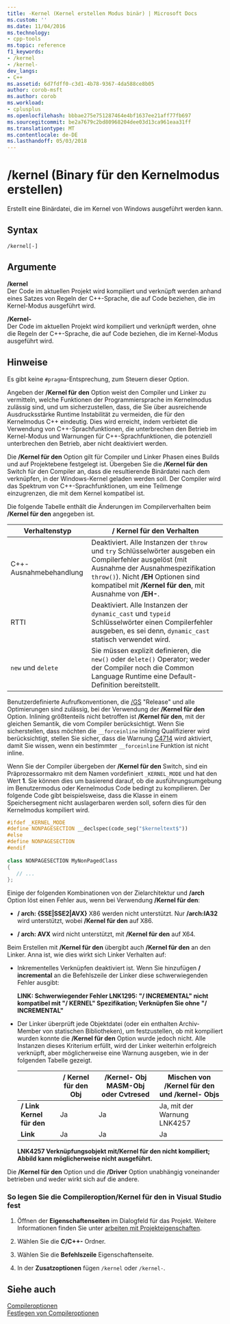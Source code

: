 ```yaml
---
title: -Kernel (Kernel erstellen Modus binär) | Microsoft Docs
ms.custom: ''
ms.date: 11/04/2016
ms.technology:
- cpp-tools
ms.topic: reference
f1_keywords:
- /kernel
- /kernel-
dev_langs:
- C++
ms.assetid: 6d7fdff0-c3d1-4b78-9367-4da588ce8b05
author: corob-msft
ms.author: corob
ms.workload:
- cplusplus
ms.openlocfilehash: bbbae275e751287464e4bf1637ee21aff77fb697
ms.sourcegitcommit: be2a7679c2bd80968204dee03d13ca961eaa31ff
ms.translationtype: MT
ms.contentlocale: de-DE
ms.lasthandoff: 05/03/2018
---
```

# <a name="kernel-create-kernel-mode-binary"></a>/kernel (Binary für den Kernelmodus erstellen)
Erstellt eine Binärdatei, die im Kernel von Windows ausgeführt werden kann.  
  
## <a name="syntax"></a>Syntax  
  
```  
/kernel[-]  
```  
  
## <a name="arguments"></a>Argumente  
 **/kernel**  
 Der Code im aktuellen Projekt wird kompiliert und verknüpft werden anhand eines Satzes von Regeln der C++-Sprache, die auf Code beziehen, die im Kernel-Modus ausgeführt wird.  
  
 **/Kernel-**  
 Der Code im aktuellen Projekt wird kompiliert und verknüpft werden, ohne die Regeln der C++-Sprache, die auf Code beziehen, die im Kernel-Modus ausgeführt wird.  
  
## <a name="remarks"></a>Hinweise  
 Es gibt keine `#pragma`-Entsprechung, zum Steuern dieser Option.  
  
 Angeben der **/Kernel für den** Option weist den Compiler und Linker zu vermitteln, welche Funktionen der Programmiersprache im Kernelmodus zulässig sind, und um sicherzustellen, dass, die Sie über ausreichende Ausdrucksstärke Runtime Instabilität zu vermeiden, die für den Kernelmodus C++ eindeutig. Dies wird erreicht, indem verbietet die Verwendung von C++-Sprachfunktionen, die unterbrechen den Betrieb im Kernel-Modus und Warnungen für C++-Sprachfunktionen, die potenziell unterbrechen den Betrieb, aber nicht deaktiviert werden.  
  
 Die **/Kernel für den** Option gilt für Compiler und Linker Phasen eines Builds und auf Projektebene festgelegt ist. Übergeben Sie die **/Kernel für den** Switch für den Compiler an, dass die resultierende Binärdatei nach dem verknüpfen, in der Windows-Kernel geladen werden soll. Der Compiler wird das Spektrum von C++-Sprachfunktionen, um eine Teilmenge einzugrenzen, die mit dem Kernel kompatibel ist.  
  
 Die folgende Tabelle enthält die Änderungen im Compilerverhalten beim **/Kernel für den** angegeben ist.  
  
|Verhaltenstyp|**/ Kernel für den** Verhalten|  
|-------------------|---------------------------|  
|C++-Ausnahmebehandlung|Deaktiviert. Alle Instanzen der `throw` und `try` Schlüsselwörter ausgeben ein Compilerfehler ausgelöst (mit Ausnahme der Ausnahmespezifikation `throw()`). Nicht **/EH** Optionen sind kompatibel mit **/Kernel für den**, mit Ausnahme von **/EH-**.|  
|RTTI|Deaktiviert. Alle Instanzen der `dynamic_cast` und `typeid` Schlüsselwörter einen Compilerfehler ausgeben, es sei denn, `dynamic_cast` statisch verwendet wird.|  
|`new` und `delete`|Sie müssen explizit definieren, die `new()` oder `delete()` Operator; weder der Compiler noch die Common Language Runtime eine Default-Definition bereitstellt.|  
  
 Benutzerdefinierte Aufrufkonventionen, die [/GS](../../build/reference/gs-buffer-security-check.md) "Release" und alle Optimierungen sind zulässig, bei der Verwendung der **/Kernel für den** Option. Inlining größtenteils nicht betroffen ist **/Kernel für den**, mit der gleichen Semantik, die vom Compiler berücksichtigt. Wenn Sie sicherstellen, dass möchten die `__forceinline` inlining Qualifizierer wird berücksichtigt, stellen Sie sicher, dass die Warnung [C4714](../../error-messages/compiler-warnings/compiler-warning-level-4-c4714.md) wird aktiviert, damit Sie wissen, wenn ein bestimmter `__forceinline` Funktion ist nicht inline.  
  
 Wenn Sie der Compiler übergeben der **/Kernel für den** Switch, sind ein Präprozessormakro mit dem Namen vordefiniert `_KERNEL_MODE` und hat den Wert **1**. Sie können dies um basierend darauf, ob die ausführungsumgebung im Benutzermodus oder Kernelmodus Code bedingt zu kompilieren. Der folgende Code gibt beispielsweise, dass die Klasse in einem Speichersegment nicht auslagerbaren werden soll, sofern dies für den Kernelmodus kompiliert wird.  
  
```cpp  
#ifdef _KERNEL_MODE  
#define NONPAGESECTION __declspec(code_seg("$kerneltext$"))  
#else  
#define NONPAGESECTION  
#endif  
  
class NONPAGESECTION MyNonPagedClass  
{  
   // ...
};  
```  
  
 Einige der folgenden Kombinationen von der Zielarchitektur und **/arch** Option löst einen Fehler aus, wenn bei Verwendung **/Kernel für den**:  
  
-   **/ arch: {SSE&#124;SSE2&#124;AVX}** X86 werden nicht unterstützt. Nur **/arch:IA32** wird unterstützt, wobei **/Kernel für den** auf X86.  
  
-   **/ arch: AVX** wird nicht unterstützt, mit **/Kernel für den** auf X64.  
  
 Beim Erstellen mit **/Kernel für den** übergibt auch **/Kernel für den** an den Linker. Anna ist, wie dies wirkt sich Linker Verhalten auf:  
  
-   Inkrementelles Verknüpfen deaktiviert ist. Wenn Sie hinzufügen **/ incremental** an die Befehlszeile der Linker diese schwerwiegenden Fehler ausgibt:  
  
     **LINK: Schwerwiegender Fehler LNK1295: "/ INCREMENTAL" nicht kompatibel mit "/ KERNEL" Spezifikation; Verknüpfen Sie ohne "/ INCREMENTAL"**  
  
-   Der Linker überprüft jede Objektdatei (oder ein enthalten Archiv-Member von statischen Bibliotheken), um festzustellen, ob mit kompiliert wurden konnte die **/Kernel für den** Option wurde jedoch nicht. Alle Instanzen dieses Kriterium erfüllt, wird der Linker weiterhin erfolgreich verknüpft, aber möglicherweise eine Warnung ausgeben, wie in der folgenden Tabelle gezeigt.  
  
    ||**/ Kernel für den** Obj|**/Kernel-** Obj MASM-Obj oder Cvtresed|Mischen von **/Kernel für den** und **/kernel-** Objs|  
    |-|----------------------|-----------------------------------------------|-------------------------------------------------|  
    |**/ Link Kernel für den**|Ja|Ja|Ja, mit der Warnung LNK4257|  
    |**Link**|Ja|Ja|Ja|  
  
     **LNK4257 Verknüpfungsobjekt mit/Kernel für den nicht kompiliert; Abbild kann möglicherweise nicht ausgeführt.**  
  
 Die **/Kernel für den** Option und die **/Driver** Option unabhängig voneinander betrieben und weder wirkt sich auf die andere.  
  
### <a name="to-set-the-kernel-compiler-option-in-visual-studio"></a>So legen Sie die Compileroption/Kernel für den in Visual Studio fest  
  
1.  Öffnen der **Eigenschaftenseiten** im Dialogfeld für das Projekt. Weitere Informationen finden Sie unter [arbeiten mit Projekteigenschaften](../../ide/working-with-project-properties.md).  
  
2.  Wählen Sie die **C/C++-** Ordner.  
  
3.  Wählen Sie die **Befehlszeile** Eigenschaftenseite.  
  
4.  In der **Zusatzoptionen** fügen `/kernel` oder `/kernel-`.  
  
## <a name="see-also"></a>Siehe auch  
 [Compileroptionen](../../build/reference/compiler-options.md)   
 [Festlegen von Compileroptionen](../../build/reference/setting-compiler-options.md)